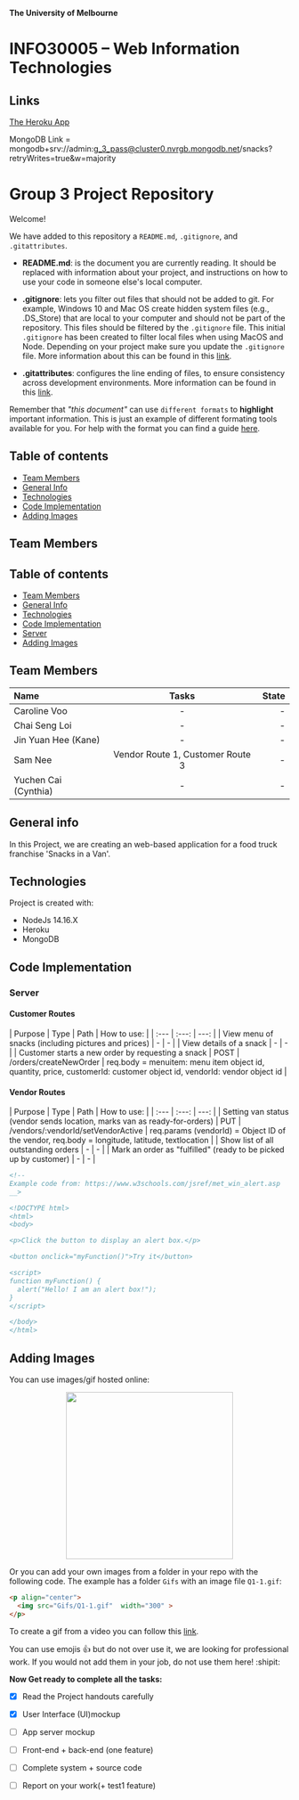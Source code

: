**The University of Melbourne**
# INFO30005 – Web Information Technologies

## Links
[The Heroku App](https://web-info-tech-group-3.herokuapp.com/)

MongoDB Link = mongodb+srv://admin:g_3_pass@cluster0.nvrgb.mongodb.net/snacks?retryWrites=true&w=majority

# Group 3 Project Repository

Welcome!

We have added to this repository a `README.md`, `.gitignore`, and `.gitattributes`.

* **README.md**: is the document you are currently reading. It should be replaced with information about your project, and instructions on how to use your code in someone else's local computer.

* **.gitignore**: lets you filter out files that should not be added to git. For example, Windows 10 and Mac OS create hidden system files (e.g., .DS_Store) that are local to your computer and should not be part of the repository. This files should be filtered by the `.gitignore` file. This initial `.gitignore` has  been created to filter local files when using MacOS and Node. Depending on your project make sure you update the `.gitignore` file.  More information about this can be found in this [link](https://www.atlassian.com/git/tutorials/saving-changes/gitignore).

* **.gitattributes**: configures the line ending of files, to ensure consistency across development environments. More information can be found in this [link](https://git-scm.com/docs/gitattributes).

Remember that _"this document"_ can use `different formats` to **highlight** important information. This is just an example of different formating tools available for you. For help with the format you can find a guide [here](https://docs.github.com/en/github/writing-on-github).

## Table of contents
* [Team Members](#team-members)
* [General Info](#general-info)
* [Technologies](#technologies)
* [Code Implementation](#code-implementation)
* [Adding Images](#adding-images)

## Team Members

## Table of contents
* [Team Members](#team-members)
* [General Info](#general-info)
* [Technologies](#technologies)
* [Code Implementation](#code-implementation)
* [Server](#Server)
* [Adding Images](#adding-images)

## Team Members

| Name | Tasks | State |
| :---         |     :---:      |          ---: |
| Caroline Voo | -     |  - |
| Chai Seng Loi   | -     |  - |
| Jin Yuan Hee (Kane)    | -      |  - |
| Sam Nee    | Vendor Route 1, Customer Route 3     |  - |
| Yuchen Cai (Cynthia)   | -      |  - |

## General info
In this Project, we are creating an web-based application for a food truck franchise 'Snacks in a Van'.

## Technologies
Project is created with:
* NodeJs 14.16.X
* Heroku
* MongoDB

## Code Implementation

### Server

#### Customer Routes

| Purpose | Type | Path | How to use: |
| :---         |     :---:      |          ---: |
| View menu of snacks (including pictures and prices) | -     |  - |
| View details of a snack  | -     |  - |
| Customer starts a new order by requesting a snack   | POST | /orders/createNewOrder | req.body = menuitem: menu item object id, quantity, price, customerId: customer object id, vendorId: vendor object id |

#### Vendor Routes

| Purpose | Type | Path | How to use: |
| :---         |     :---:      |          ---: |
| Setting van status (vendor sends location, marks van as ready-for-orders) | PUT  | /vendors/:vendorId/setVendorActive | req.params (vendorId) = Object ID of the vendor, req.body = longitude, latitude, textlocation |
| Show list of all outstanding orders  | -     |  - |
| Mark an order as "fulfilled" (ready to be picked up by customer)    | -      |  - |

```HTML
<!--
Example code from: https://www.w3schools.com/jsref/met_win_alert.asp
__>

<!DOCTYPE html>
<html>
<body>

<p>Click the button to display an alert box.</p>

<button onclick="myFunction()">Try it</button>

<script>
function myFunction() {
  alert("Hello! I am an alert box!");
}
</script>

</body>
</html>
```

## Adding Images

You can use images/gif hosted online:

<p align="center">
  <img src="https://github.com/Martin-Reinoso/sandpit-Profile/raw/main/Images_Readme/01.gif"  width="300" >
</p>

Or you can add your own images from a folder in your repo with the following code. The example has a folder `Gifs` with an image file `Q1-1.gif`:
```HTML
<p align="center">
  <img src="Gifs/Q1-1.gif"  width="300" >
</p>
```

To create a gif from a video you can follow this [link](https://ezgif.com/video-to-gif/ezgif-6-55f4b3b086d4.mov).

You can use emojis :+1: but do not over use it, we are looking for professional work. If you would not add them in your job, do not use them here! :shipit:

**Now Get ready to complete all the tasks:**

- [x] Read the Project handouts carefully
- [x] User Interface (UI)mockup
- [ ] App server mockup
- [ ] Front-end + back-end (one feature)
- [ ] Complete system + source code
- [ ] Report on your work(+ test1 feature)

